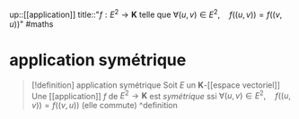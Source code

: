 up::[[application]] 
title::"$f: E^{2} \to \mathbf{K}$ telle que $\forall (u, v)\in E^{2}, \quad f((u,v)) = f((v, u))$"
#maths
# application symétrique

> [!definition] application symétrique
> Soit $E$ un $\mathbf{K}$-[[espace vectoriel]]
> Une [[application]] $f$ de $E^{2} \to \mathbf{K}$ est _symétrique_ ssi $\forall (u, v)\in E^{2}, \quad f((u,v)) = f((v, u))$ (elle commute)
^definition